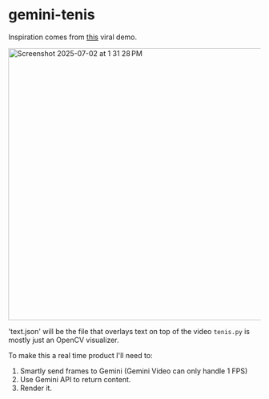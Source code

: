 # gemini-tenis

Inspiration comes from [this](https://x.com/FarzaTV/status/1928484483076087922) viral demo.

<img width="543" alt="Screenshot 2025-07-02 at 1 31 28 PM" src="https://github.com/user-attachments/assets/8d317156-f187-470c-8e26-5b7f7f60d6f2" />

'text.json' will be the file that overlays text on top of the video
`tenis.py` is mostly just an OpenCV visualizer.

To make this a real time product I'll need to:

1) Smartly send frames to Gemini (Gemini Video can only handle 1 FPS)
2) Use Gemini API to return content.
3) Render it.
